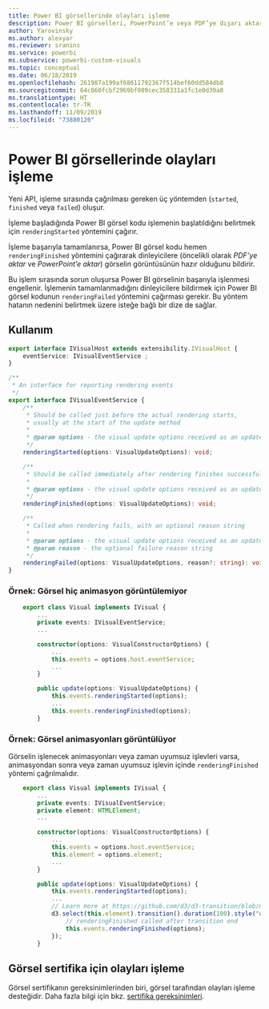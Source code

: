 ```yaml
---
title: Power BI görsellerinde olayları işleme
description: Power BI görselleri, PowerPoint’e veya PDF’ye dışarı aktarmak için hazır olduklarını Power BI’a bildirebilir.
author: Yarovinsky
ms.author: alexyar
ms.reviewer: sranins
ms.service: powerbi
ms.subservice: powerbi-custom-visuals
ms.topic: conceptual
ms.date: 06/18/2019
ms.openlocfilehash: 261987a199af68611792367f514bef60dd584db8
ms.sourcegitcommit: 64c860fcbf2969bf089cec358331a1fc1e0d39a8
ms.translationtype: HT
ms.contentlocale: tr-TR
ms.lasthandoff: 11/09/2019
ms.locfileid: "73880120"
---
```

# <a name="render-events-in-power-bi-visuals"></a>Power BI görsellerinde olayları işleme

Yeni API, işleme sırasında çağrılması gereken üç yöntemden (`started`, `finished` veya `failed`) oluşur.

İşleme başladığında Power BI görsel kodu işlemenin başlatıldığını belirtmek için `renderingStarted` yöntemini çağırır.

İşleme başarıyla tamamlanırsa, Power BI görsel kodu hemen `renderingFinished` yöntemini çağırarak dinleyicilere (öncelikli olarak *PDF’ye aktar* ve *PowerPoint’e aktar*) görselin görüntüsünün hazır olduğunu bildirir.

Bu işlem sırasında sorun oluşursa Power BI görselinin başarıyla işlenmesi engellenir. İşlemenin tamamlanmadığını dinleyicilere bildirmek için Power BI görsel kodunun `renderingFailed` yöntemini çağırması gerekir. Bu yöntem hatanın nedenini belirtmek üzere isteğe bağlı bir dize de sağlar.

## <a name="usage"></a>Kullanım

```typescript
export interface IVisualHost extends extensibility.IVisualHost {
    eventService: IVisualEventService ;
}

/**
 * An interface for reporting rendering events
 */
export interface IVisualEventService {
    /**
     * Should be called just before the actual rendering starts, 
     * usually at the start of the update method
     *
     * @param options - the visual update options received as an update parameter
     */
    renderingStarted(options: VisualUpdateOptions): void;

    /**
     * Should be called immediately after rendering finishes successfully
     * 
     * @param options - the visual update options received as an update parameter
     */
    renderingFinished(options: VisualUpdateOptions): void;

    /**
     * Called when rendering fails, with an optional reason string
     * 
     * @param options - the visual update options received as an update parameter
     * @param reason - the optional failure reason string
     */
    renderingFailed(options: VisualUpdateOptions, reason?: string): void;
}
```

### <a name="sample-the-visual-displays-no-animations"></a>Örnek: Görsel hiç animasyon görüntülemiyor

```typescript
    export class Visual implements IVisual {
        ...
        private events: IVisualEventService;
        ...

        constructor(options: VisualConstructorOptions) {
            ...
            this.events = options.host.eventService;
            ...
        }

        public update(options: VisualUpdateOptions) {
            this.events.renderingStarted(options);
            ...
            this.events.renderingFinished(options);
        }
```

### <a name="sample-the-visual-displays-animations"></a>Örnek: Görsel animasyonları görüntülüyor

Görselin işlenecek animasyonları veya zaman uyumsuz işlevleri varsa, animasyondan sonra veya zaman uyumsuz işlevin içinde `renderingFinished` yöntemi çağrılmalıdır.

```typescript
    export class Visual implements IVisual {
        ...
        private events: IVisualEventService;
        private element: HTMLElement;
        ...

        constructor(options: VisualConstructorOptions) {
            ...
            this.events = options.host.eventService;
            this.element = options.element;
            ...
        }

        public update(options: VisualUpdateOptions) {
            this.events.renderingStarted(options);
            ...
            // Learn more at https://github.com/d3/d3-transition/blob/master/README.md#transition_end
            d3.select(this.element).transition().duration(100).style("opacity","0").end().then(() => {
                // renderingFinished called after transition end
                this.events.renderingFinished(options);
            });
        }
```

## <a name="rendering-events-for-visual-certification"></a>Görsel sertifika için olayları işleme

Görsel sertifikanın gereksinimlerinden biri, görsel tarafından olayları işleme desteğidir. Daha fazla bilgi için bkz. [sertifika gereksinimleri](https://docs.microsoft.com/power-bi/power-bi-custom-visuals-certified?#certification-requirements).
